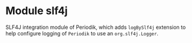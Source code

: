 # Module slf4j

SLF4J integration module of Periodik, which adds `logBySlf4j` extension to help configure logging of `Periodik` to use an `org.slf4j.Logger`.

